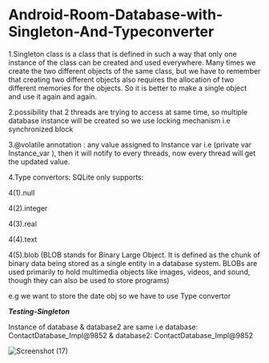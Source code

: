 # Android-Room-Database-with-Singleton-And-Typeconverter



1.Singleton class is a class that is defined in such a way that only one instance of the class can be created and used everywhere. 
Many times we create the two different objects of the same class, 
but we have to remember that creating two different objects also requires the allocation of two different memories for the objects. 
So it is better to make a single object and use it again and again.

2.possibility that 2 threads are trying to access at same time, so multiple database instance will be created
so we use locking mechanism i.e synchronized block

3.@volatile annotation : any value assigned to Instance var i.e (private var Instance_var ),
 then it will notify to every threads, now every thread will get the updated value. 
 
4.Type convertors:
SQLite only supports:

4(1).null

4(2).integer

4(3).real

4(4).text

4(5).blob (BLOB stands for Binary Large Object. It is defined as the chunk of binary data being stored as a single entity in a database system. 
BLOBs are used primarily to hold multimedia objects like images, videos, and sound, though they can also be used to store programs)

e.g we want to store the date obj so we have to use Type convertor



**_Testing-Singleton_**

Instance of database & database2 are same
i.e database: ContactDatabase_Impl@9852  & database2: ContactDatabase_Impl@9852

![Screenshot (17)](https://user-images.githubusercontent.com/47368515/161760789-9611884c-ddd1-4979-8697-874db40b2d03.png)

